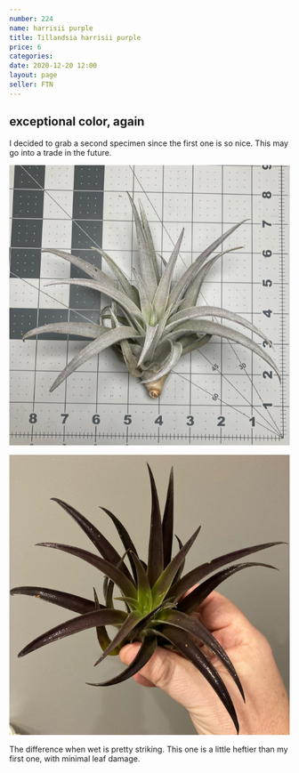 ```yaml
---
number: 224
name: harrisii purple
title: Tillandsia harrisii purple
price: 6
categories: 
date: 2020-12-20 12:00
layout: page
seller: FTN
---
```


## exceptional color, again

I decided to grab a second specimen since the first one is so nice. This may go into a trade in the future.

!["Tillandsia harrisii purple"](/i/IMG_1495.jpeg "Tillandsia harrisii purple")

!["Tillandsia harrisii purple"](/i/IMG_1499.jpeg "Tillandsia harrisii purple")

The difference when wet is pretty striking. This one is a little heftier than my first one, with minimal leaf damage.
